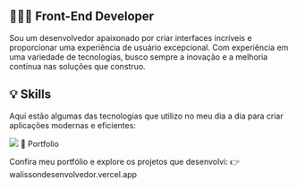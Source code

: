 ## 👩🏻‍💻 Front-End Developer
Sou um desenvolvedor apaixonado por criar interfaces incríveis e proporcionar uma experiência de usuário excepcional. Com experiência em uma variedade de tecnologias, busco sempre a inovação e a melhoria contínua nas soluções que construo.

## 💡 Skills
Aqui estão algumas das tecnologias que utilizo no meu dia a dia para criar aplicações modernas e eficientes:

<img src="https://skillicons.dev/icons?i=html,css,js,ts,nodejs,php,react,vue,sass,tailwind,bootstrap,mongodb,git,wordpress&perline=14" />
🔗 Portfolio

Confira meu portfólio e explore os projetos que desenvolvi:
👉 walissondesenvolvedor.vercel.app
